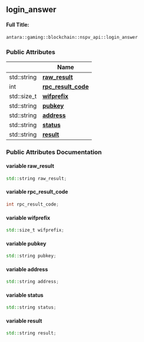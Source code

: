 

## login_answer

#### Full Title:
```
antara::gaming::blockchain::nspv_api::login_answer
```

















### Public Attributes

|                | Name           |
| -------------- | -------------- |
| std::string | **[raw_result](Classes/structantara_1_1gaming_1_1blockchain_1_1nspv__api_1_1login__answer.md#variable-raw_result)**  |
| int | **[rpc_result_code](Classes/structantara_1_1gaming_1_1blockchain_1_1nspv__api_1_1login__answer.md#variable-rpc_result_code)**  |
| std::size_t | **[wifprefix](Classes/structantara_1_1gaming_1_1blockchain_1_1nspv__api_1_1login__answer.md#variable-wifprefix)**  |
| std::string | **[pubkey](Classes/structantara_1_1gaming_1_1blockchain_1_1nspv__api_1_1login__answer.md#variable-pubkey)**  |
| std::string | **[address](Classes/structantara_1_1gaming_1_1blockchain_1_1nspv__api_1_1login__answer.md#variable-address)**  |
| std::string | **[status](Classes/structantara_1_1gaming_1_1blockchain_1_1nspv__api_1_1login__answer.md#variable-status)**  |
| std::string | **[result](Classes/structantara_1_1gaming_1_1blockchain_1_1nspv__api_1_1login__answer.md#variable-result)**  |













### Public Attributes Documentation

#### variable raw_result

```cpp
std::string raw_result;
```




























#### variable rpc_result_code

```cpp
int rpc_result_code;
```




























#### variable wifprefix

```cpp
std::size_t wifprefix;
```




























#### variable pubkey

```cpp
std::string pubkey;
```




























#### variable address

```cpp
std::string address;
```




























#### variable status

```cpp
std::string status;
```




























#### variable result

```cpp
std::string result;
```



































